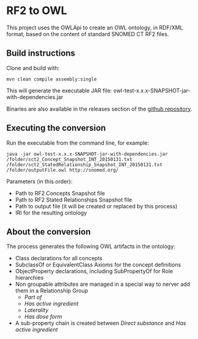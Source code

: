# RF2 to OWL

This project uses the OWLApi to create an OWL ontology, in RDF/XML format, based on the content of standard SNOMED CT RF2 files.

## Build instructions

Clone and build with:

`mvn clean compile assembly:single`

This will generate the executable JAR file: owl-test-x.x.x-SNAPSHOT-jar-with-dependencies.jar

Binaries are also available in the releases section of the [github repository](https://github.com/termMed/rf2-to-owl/releases).

## Executing the conversion

Run the executable from the command line, for example:

`java -jar owl-test-x.x.x-SNAPSHOT-jar-with-dependencies.jar /folder/sct2_Concept_Snapshot_INT_20150131.txt /folder/sct2_StatedRelationship_Snapshot_INT_20150131.txt /folder/outputFile.owl http://snomed.org/`

Parameters (in this order):
 * Path to RF2 Concepts Snapshot file
 * Path to RF2 Stated Relationships Snapshot file
 * Path to output file (it will be created or replaced by this process)
 * IRI for the resulting ontology

## About the conversion

 The process generates the following OWL artifacts in the ontology:

 * Class declarations for all concepts
 * SubclassOf or EquivalentClass Axioms for the concept definitions
 * ObjectProperty declarations, including SubPropertyOf for Role hierarchies
 * Non groupable attributes are managed in a special way to nerver add them in a Relationship Group
   * *Part of*
   * *Has active ingredient*
   * *Laterality*
   * *Has dose form*
 * A sub-property chain is created between *Direct substance* and *Has active ingredient*